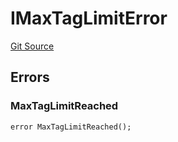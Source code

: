 # IMaxTagLimitError
[Git Source](https://github.com/thrackle-io/forte-rules-engine/blob/6b9ac124d2cb0fe47a8b5c261a1dd458067f45ea/src/common/IErrors.sol)


## Errors
### MaxTagLimitReached

```solidity
error MaxTagLimitReached();
```

